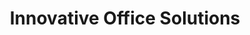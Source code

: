 ---
title: "Innovative Office Solutions"
url: /rice-lake/innovative-office-solutions/
shop: office supplies
---